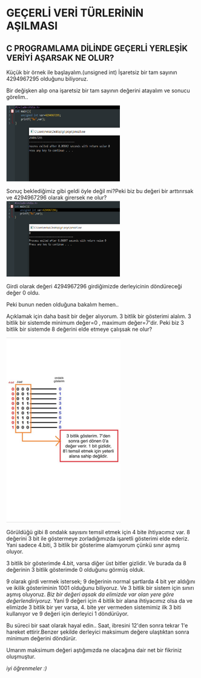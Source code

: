 # GEÇERLİ VERİ TÜRLERİNİN AŞILMASI
## C PROGRAMLAMA DİLİNDE GEÇERLİ YERLEŞİK VERİYİ AŞARSAK NE OLUR?
Küçük bir örnek ile başlayalım.(unsigned int) İşaretsiz bir tam sayının 4294967295 olduğunu biliyoruz.

Bir değişken alıp ona işaretsiz bir tam sayının değerini atayalım ve sonucu görelim..

<img src="images/ekran.PNG"  width="300" height="200">   

Sonuç beklediğimiz gibi geldi öyle değil mi?Peki biz bu değeri bir arttırırsak ve 4294967296 olarak girersek ne olur?
<img src="images/ekran2.PNG"  width="300" height="200">   


Girdi olarak değeri 4294967296 girdiğimizde derleyicinin döndüreceği değer 0 oldu.

Peki bunun neden olduğuna bakalım hemen..

Açıklamak için daha basit bir değer alıyorum. 3 bitlik bir gösterimi alalım. 3 bitlik bir sistemde minimum değer=0 , maximum değer=7'dir. Peki biz 3 bitlik bir sistemde 8 değerini elde etmeye çalışsak ne olur?

<img src="images/ekran3.jpg"  width="60%" height="60%"> 

Görüldüğü gibi 8 ondalık sayısını temsil etmek için 4 bite ihtiyacımız var. 8 değerini 3 bit ile göstermeye zorladığımızda işaretli gösterimi elde ederiz. Yani sadece 4.biti, 3 bitlik bir gösterime alamıyorum çünkü sınır aşmış oluyor.
 
 3 bitlik bir gösterimde 4.bit, varsa diğer üst bitler gizlidir. Ve burada da 8 değerinin 3 bitlik gösterimde 0 olduğunu görmüş olduk.

 9 olarak girdi vermek istersek; 9 değerinin normal şartlarda 4 bit yer aldığını ve ikilik gösteriminin 1001 olduğunu biliyoruz. Ve 3 bitlik bir sistem için sınırı aşmış oluyoruz. _Biz bir değeri aşsak da elimizde var olan yere göre değerlendiriyoruz._ Yani 9 değeri için 4 bitlik bir alana ihtiyacımız olsa da ve elimizde 3 bitlik bir yer varsa, 4. bite yer vermeden sistemimiz ilk 3 biti kullanıyor ve 9 değeri için derleyici 1 döndürüyor.

 Bu süreci bir saat olarak hayal edin..
 Saat, ibresini 12'den sonra tekrar 1'e hareket ettirir.Benzer şekilde derleyici maksimum değere ulaştıktan sonra minimum değerini döndürür.

 Umarım maksimum değeri aştığımızda ne olacağına dair net bir fikriniz oluşmuştur.

  _iyi öğrenmeler :)_

